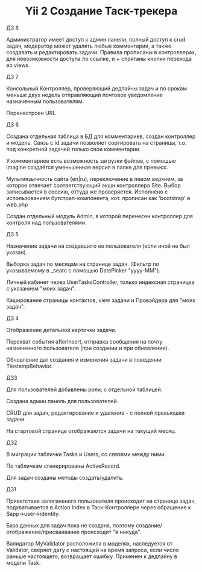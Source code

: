 <h1 align="center">Yii 2 Создание Таск-трекера</h1>

ДЗ 8

Администратор имеет доступ к админ.панели, полный доступ к crud задач, модератор может удалять любые комментарии, а также
создавать и редактировать задачи.
Правила прописаны в контроллерах, для невозможности доступа по ссылке, и + спрятаны кнопки перехода во views.

ДЗ 7

Консольный Контроллер, проверяющий дедлайны задач и по срокам меньше двух недель отправляющий почтовое
уведомление назначенным пользователям.

Перенастроен URL

ДЗ 6

Создана отдельная таблица в БД для комментариев, создан контроллер и модель. Связь с id задачи позволяет сортировать на страницы,
т.о. под конкретной задачей только свои комментарии.

У комментариев есть возможность загрузки файлов, с помощью imagine создаётся уменьшенная версия в папке для превьюх.

Мультиязычность сайта (en|ru), переключение в левом верхнем, за которое отвечает соответствующий экшн
контроллера Site. Выбор записывается в сессию, оттуда же проверяется. Исполнено с использованием бутстрап-компонента, кот. прописан как 'bootstrap' в web.php

Создан отдельный модуль Admin, в которой перенесен контроллер для контроля над пользователями.

ДЗ 5

Назначение задачи на создавшего ее пользователя (если иной не был указан).

Выборка задач по месяцам на странице задач. (Фильтр по указываемому в _searc с помощью DatePicker "yyyy-MM").

Личный кабинет через UserTasksController, только индексная страницка с указанием "моих задач".

Кэширование страницы контактов, view задачи и Провайдера для "моих задач".

ДЗ 4

Отображение детальной карточки задачи.

Перехват события afterInsert, отправка сообщения на почту назначенного пользователя (при создании и при обновлении).

Обновление дат создания и изменения задачи в поведении TiestampBehavior.

ДЗ3

Для пользователей добавлены роли, с отдельной таблицей.

Создана админ.панель для пользователей.

CRUD для задач, редактирование и удаление - с полной превьюшки задачи.

На стартовой странице отображаются задачи на текущий месяц.

ДЗ2

В миграции таблички Tasks и Users, со связями между ними.

По табличкам сгенерированы ActiveRecord.

Для задач созданы методы создать/удалить.

ДЗ1

Приветствие залогиненого пользователя происходит на странице задач, подхватывается в Action Index в Таск-Контроллере через обращение к $app->user->identity.

База данных для задач пока не создана, поэтому создание/отображение/присваивание происходит "в никуда".

Валидатор MyValidator расположила в моделях, наследуется от Validator, сверяет дату с настоящей на время запроса, если число раньше настоящего, возвращает ошибку.
Применен к дедлайну в модели Task.